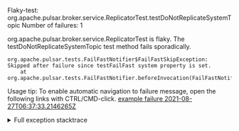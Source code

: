         
Flaky-test: org.apache.pulsar.broker.service.ReplicatorTest.testDoNotReplicateSystemTopic
Number of failures: 1

org.apache.pulsar.broker.service.ReplicatorTest is flaky. The testDoNotReplicateSystemTopic test method fails sporadically.

```
org.apache.pulsar.tests.FailFastNotifier$FailFastSkipException: Skipped after failure since testFailFast system property is set.
	at org.apache.pulsar.tests.FailFastNotifier.beforeInvocation(FailFastNotifier.java:88)

```

Usage tip: To enable automatic navigation to failure message, open the following links with CTRL/CMD-click.
[example failure 2021-08-27T06:37:33.2146265Z](https://github.com/apache/pulsar/runs/3440411059?check_suite_focus=true#step:9:2231)


<details>
<summary>Full exception stacktrace</summary>
<code><pre>
org.apache.pulsar.tests.FailFastNotifier$FailFastSkipException: Skipped after failure since testFailFast system property is set.
	at org.apache.pulsar.tests.FailFastNotifier.beforeInvocation(FailFastNotifier.java:88)

</pre></code>
</details>

